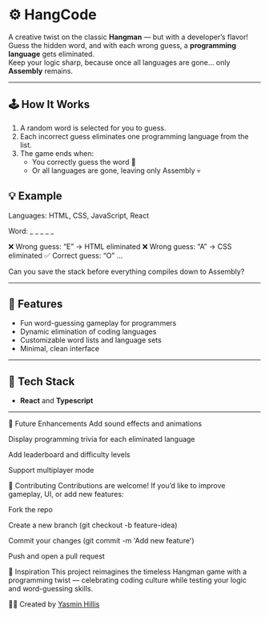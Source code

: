 # ⚙️ HangCode

A creative twist on the classic **Hangman** — but with a developer’s flavor!  
Guess the hidden word, and with each wrong guess, a **programming language** gets eliminated.  
Keep your logic sharp, because once all languages are gone… only **Assembly** remains.

---

## 🕹️ How It Works

1. A random word is selected for you to guess.
2. Each incorrect guess eliminates one programming language from the list.
3. The game ends when:
   - You correctly guess the word 🎉  
   - Or all languages are gone, leaving only Assembly 💀

## 💡 Example

Languages: HTML, CSS, JavaScript, React

Word: _ _ _ _ _

❌ Wrong guess: “E” → HTML eliminated
❌ Wrong guess: “A” → CSS eliminated
✅ Correct guess: “O”
...

Can you save the stack before everything compiles down to Assembly?

---

## 🧩 Features

- Fun word-guessing gameplay for programmers  
- Dynamic elimination of coding languages  
- Customizable word lists and language sets  
- Minimal, clean interface
---

## 🚀 Tech Stack

- **React** and **Typescript**
---

🎯 Future Enhancements
Add sound effects and animations

Display programming trivia for each eliminated language

Add leaderboard and difficulty levels

Support multiplayer mode

💬 Contributing
Contributions are welcome!
If you’d like to improve gameplay, UI, or add new features:

Fork the repo

Create a new branch (git checkout -b feature-idea)

Commit your changes (git commit -m 'Add new feature')

Push and open a pull request

🧠 Inspiration
This project reimagines the timeless Hangman game with a programming twist — celebrating coding culture while testing your logic and word-guessing skills.


👩‍💻 Created by [Yasmin Hillis](https://github.com/yasminhillis)
